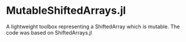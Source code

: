 # MutableShiftedArrays.jl
A lightweight toolbox representing a ShiftedArray which is mutable. The code was based on ShiftedArrays.jl
